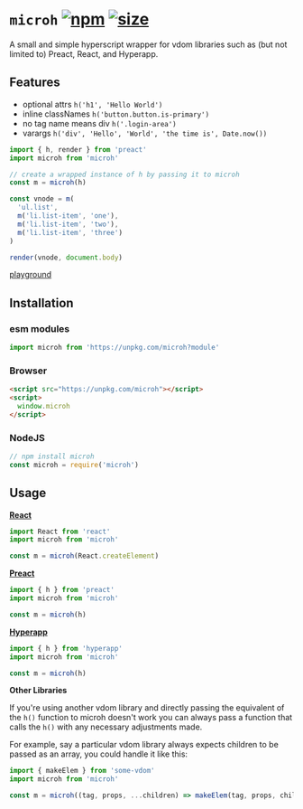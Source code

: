 # `microh` [![npm](https://img.shields.io/npm/v/microh.svg)](https://www.npmjs.com/package/microh) [![size](https://img.badgesize.io/https://unpkg.com/microh@latest/dist/microh.min.js.png?label=gzip&color=blue&compression=gzip)](https://unpkg.com/microh@latest/dist/microh.min.js)

A small and simple hyperscript wrapper for vdom libraries such as (but not limited to) Preact, React, and Hyperapp.

## Features

- optional attrs `h('h1', 'Hello World')`
- inline classNames `h('button.button.is-primary')`
- no tag name means div `h('.login-area')`
- varargs `h('div', 'Hello', 'World', 'the time is', Date.now())`

```js
import { h, render } from 'preact'
import microh from 'microh'

// create a wrapped instance of h by passing it to microh
const m = microh(h)

const vnode = m(
  'ul.list',
  m('li.list-item', 'one'),
  m('li.list-item', 'two'),
  m('li.list-item', 'three')
)

render(vnode, document.body)
```

[playground](https://flems.io/#0=N4IgZglgNgpgziAXAbVAOwIYFsZJAOgAsAXLKEAGhAGMB7NYmBvEAXwvW10QICsEqdBk2J4IWAA60ATsQAEwOYQpzpTACYxpc1nLDTaWOQHIJajNWLGAOmnFTZcrBGoHCeg0ePPXtQjbRbAHoguVcYDEY5DDkAd2kMCQkYdTkINDhiDDRqGDlaMCU5ACMATzkJDDg4dIBzNPliWicXN1shTKc5AF4W30IACkIASlt2+k6ANzRaTR6nAeMAVyh8KAhMgFpM0thjFVs5BeN1-ZN6GGNhikPj05VjYljaK5u0I6xF+5NiQjVL663T4nCBnYxgWhLaRXWyjQJoNRoTTSAbTWYwFTqWjUJY4Bj4YqzUrDSggOAwWCWCATPAARgAzIgAEwADjYHBAmBweHw1GqpKEjGYPDYAF1WEA)

## Installation

### esm modules

```js
import microh from 'https://unpkg.com/microh?module'
```

### Browser

```html
<script src="https://unpkg.com/microh"></script>
<script>
  window.microh
</script>
```

### NodeJS

```js
// npm install microh
const microh = require('microh')
```

## Usage

**[React](https://github.com/facebook/react)**

```js
import React from 'react'
import microh from 'microh'

const m = microh(React.createElement)
```

**[Preact](https://github.com/preactjs/preact)**

```js
import { h } from 'preact'
import microh from 'microh'

const m = microh(h)
```

**[Hyperapp](https://github.com/JorgeBucaran/hyperapp)**

```js
import { h } from 'hyperapp'
import microh from 'microh'

const m = microh(h)
```

**Other Libraries**

If you're using another vdom library and directly passing the equivalent of the `h()` function to microh doesn't work you can always pass a function that calls the `h()` with any necessary adjustments made.

For example, say a particular vdom library always expects children to be passed as an array, you could handle it like this:

```js
import { makeElem } from 'some-vdom'
import microh from 'microh'

const m = microh((tag, props, ...children) => makeElem(tag, props, children))
```
